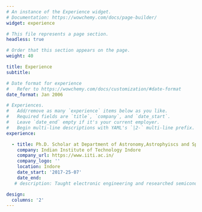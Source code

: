 ```yaml
---
# An instance of the Experience widget.
# Documentation: https://wowchemy.com/docs/page-builder/
widget: experience

# This file represents a page section.
headless: true

# Order that this section appears on the page.
weight: 40

title: Experience
subtitle:

# Date format for experience
#   Refer to https://wowchemy.com/docs/customization/#date-format
date_format: Jan 2006

# Experiences.
#   Add/remove as many `experience` items below as you like.
#   Required fields are `title`, `company`, and `date_start`.
#   Leave `date_end` empty if it's your current employer.
#   Begin multi-line descriptions with YAML's `|2-` multi-line prefix.
experience:

  - title: Ph.D. Scholar at Department of Astronomy,Astrophyiscs and Space Engineering 
    company: Indian Institute of Technology Indore
    company_url: https://www.iiti.ac.in/
    company_logo: ''
    location: Indore
    date_start: '2017-25-07'
    date_end: 
   # description: Taught electronic engineering and researched semiconductor physics.

design:
  columns: '2'
---
```

